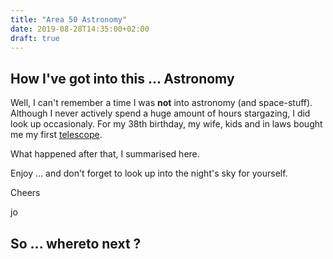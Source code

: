 ```yaml
---
title: "Area 50 Astronomy"
date: 2019-08-28T14:35:00+02:00
draft: true
---
```


## How I've got into this ... Astronomy
Well, I can't remember a time I was **not** into astronomy (and space-stuff). Although I never actively spend a huge amount of hours stargazing, I did look up occasionaly. For my 38th birthday, my wife, kids and in laws bought me my first [telescope](https://www.meade.com/infinity-90mm-altazimuth-refractor.html).

What happened after that, I summarised here.

Enjoy ... and don't forget to look up into the night's sky for yourself.

Cheers

jo

## So ... whereto next ?

<!-- Gezien brouwen een "geur" met zich meebrengt, heb ik besloten tot ik een weekend alleen thuis was. Ik had ook nog wat materiaal nodig (een hydrometer + maatglas en een thermometer) en wou wachten of dit misschien onder de kerstboom zou liggen. Helaas. -->
<!--  -->
<!-- ## General Info -->
<!-- * [general info](/page/generalinfo) -->
<!--  -->
<!-- ## Brews -->
<!-- * [February 23rd 2019](/brew/190223) -->
<!-- * [May 17th 2019](/brew/190517) -->